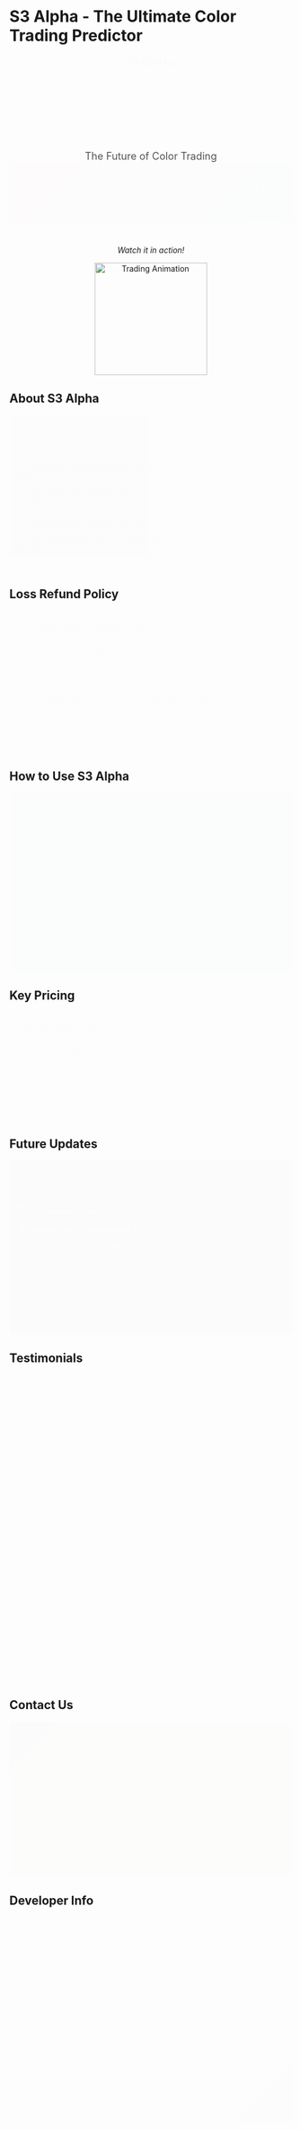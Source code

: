
# S3 Alpha - The Ultimate Color Trading Predictor

<div align="center" style="margin-bottom: 20px;">
  <img src="https://via.placeholder.com/150" alt="S3 Alpha Logo" width="150" style="border-radius: 50%; box-shadow: 0 4px 8px rgba(0,0,0,0.2); animation: fadeIn 1s ease-in;"/> <!-- Replace with actual logo URL -->
  <p style="font-size: 18px; color: #555;">The Future of Color Trading</p>
</div>

<div style="background: linear-gradient(135deg, #ff6b6b, #4ecdc4); padding: 20px; border-radius: 10px; color: white; text-align: center; animation: slideIn 1s ease-in;">
  Welcome to <strong>S3 Alpha</strong>, a powerful and uncrackable color trading prediction tool designed for real-time accuracy and profitability. Built with advanced APIs, server-side calculations, and a robust refund system, S3 Alpha stands out as the best predictor in the market.
</div>

<!-- GIF Animation -->
<div align="center" style="margin: 20px 0;">
  <p><em>Watch it in action!</em></p>
  <img src="https://media.giphy.com/media/3o7TKz2bC2mJ6k9z5K/giphy.gif" alt="Trading Animation" width="200" style="max-width: 100%;"/>
</div>

<style>
  @keyframes fadeIn { from { opacity: 0; } to { opacity: 1; } }
  @keyframes slideIn { from { transform: translateY(-20px); opacity: 0; } to { transform: translateY(0); opacity: 1; } }
</style>



## About S3 Alpha

<div style="background-color: #f9f9f9; padding: 15px; border-radius: 8px; box-shadow: 0 2px 4px rgba(0,0,0,0.1); animation: fadeIn 1.5s ease-in;">
  <h3 style="color: #ff6b6b;">What Makes S3 Alpha Special?</h3>
  <ul style="list-style: none; padding: 0;">
    <li style="margin: 10px 0;"><img src="https://img.icons8.com/color/48/000000/target.png" width="20"/> <strong style="color: #333;">Powerful Predictions</strong>: Achieve under 2-3 level wins with top accuracy.</li>
    <li style="margin: 10px 0;"><img src="https://img.icons8.com/color/48/000000/clock.png" width="20"/> <strong style="color: #333;">Real-Time Predictions</strong>: Powered by advanced APIs and server calculations.</li>
    <li style="margin: 10px 0;"><img src="https://img.icons8.com/color/48/000000/lock.png" width="20"/> <strong style="color: #333;">Uncrackable Security</strong>: No one can crack this system—guaranteed!</li>
    <li style="margin: 10px 0;"><img src="https://img.icons8.com/color/48/000000/money.png" width="20"/> <strong style="color: #333;">Loss Refund Policy</strong>: First-of-its-kind refund system for your peace of mind.</li>
  </ul>
</div>



## Loss Refund Policy

<div style="background-color: #fff3cd; padding: 15px; border-radius: 8px; border: 1px solid #ffeeba; animation: slideIn 1.5s ease-in;">
  <h3 style="color: #856404;">How Our Refund System Works</h3>
  <ol style="padding-left: 20px;">
    <li><img src="https://img.icons8.com/color/48/000000/info.png" width="20"/> <strong>Check Your Info</strong>: Verify your refund eligibility status first.</li>
    <li><img src="https://img.icons8.com/color/48/000000/checked-checkbox.png" width="20"/> <strong>Eligibility Criteria</strong>: After 2 times of 5 back-to-back losses, you're eligible.</li>
    <li><img src="https://img.icons8.com/color/48/000000/upload.png" width="20"/> <strong>Submit Proof</strong>: Upload your screenshot to the Sliza Assist Bot.</li>
    <li><img src="https://img.icons8.com/color/48/000000/wallet.png" width="20"/> <strong>Get Refund</strong>: Receive your refund quickly after verification.</li>
  </ol>
  <p style="color: #856404;"><em><img src="https://img.icons8.com/color/48/000000/warning-shield.png" width="20"/> Note: Always check your refund status before proceeding!</em></p>
</div>



## How to Use S3 Alpha

<div style="background: linear-gradient(135deg, #4ecdc4, #45b7d1); padding: 15px; border-radius: 8px; color: white; animation: fadeIn 1.5s ease-in;">
  <h3>Simple Steps to Get Started</h3>
  <ol style="padding-left: 20px;">
    <li><img src="https://img.icons8.com/color/48/000000/download.png" width="20"/> <strong>Download the APK</strong>: Get the S3 Alpha app from the official source.</li>
    <li><img src="https://img.icons8.com/color/48/000000/key.png" width="20"/> <strong>Buy a Key</strong>: Purchase your activation key from <code>@enzosrs</code> on Telegram.</li>
    <li><img src="https://img.icons8.com/color/48/000000/play.png" width="20"/> <strong>Open & Play</strong>: Launch the app, enter your key, and start trading.</li>
  </ol>
  <h4 style="color: #fff;">Best Rule for Permanent Profit</h4>
  <p><img src="https://img.icons8.com/color/48/000000/hourglass.png" width="20"/> <strong>Wait for the Right Moment</strong>: For consistent profits, wait until you see 5 back-to-back losses at any level. Next trades typically yield high profits. Play smart!</p>
</div>



## Key Pricing

<div style="background-color: #e9ecef; padding: 15px; border-radius: 8px; animation: slideIn 1.5s ease-in;">
  <h3 style="color: #343a40;">Choose Your Plan</h3>
  <ul style="list-style: none; padding: 0;">
    <li style="margin: 10px 0;"><img src="https://img.icons8.com/color/48/000000/calendar-3.png" width="20"/> <strong>3 Days</strong>: ₹399 (No Refund)</li>
    <li style="margin: 10px 0;"><img src="https://img.icons8.com/color/48/000000/calendar-7.png" width="20"/> <strong>7 Days</strong>: ₹699 (Refund Available)</li>
    <li style="margin: 10px 0;"><img src="https://img.icons8.com/color/48/000000/calendar-15.png" width="20"/> <strong>15 Days</strong>: ₹999 (Refund Available)</li>
  </ul>
</div>



## Future Updates

<div style="background: linear-gradient(135deg, #6b7280, #111827); padding: 15px; border-radius: 8px; color: white; animation: fadeIn 1.5s ease-in;">
  <h3 style="color: #f3f4f6;">What’s Coming Next?</h3>
  <ul style="list-style: none; padding: 0;">
    <li style="margin: 10px 0;"><img src="https://img.icons8.com/color/48/000000/artificial-intelligence.png" width="20"/> <strong>AI-Powered Prediction</strong>: Smarter, more accurate trading insights.</li>
    <li style="margin: 10px 0;"><img src="https://img.icons8.com/color/48/000000/mobile.png" width="20"/> <strong>Mobile App Enhancement</strong>: Smoother UI, faster performance.</li>
  </ul>
  <!-- GIF Animation -->
  <div align="center">
    <img src="https://media.giphy.com/media/l0MYt5jPR6QX5pnqM/giphy.gif" alt="Future Tech Animation" width="150"/>
  </div>
</div>



## Testimonials

<div style="background-color: #f0f9ff; padding: 15px; border-radius: 8px; box-shadow: 0 2px 4px rgba(0,0,0,0.1); animation: slideIn 1.5s ease-in;">
  <h3 style="color: #1e40af;">What Users Say</h3>
  <blockquote style="margin: 10px 0; padding: 10px; background: #dbeafe; border-radius: 5px; border-left: 4px solid #1e40af;">
    <p><img src="https://img.icons8.com/color/48/000000/quote.png" width="20"/> "S3 Alpha turned my losses into profits in just a week!" - <em>Rahul K.</em></p>
  </blockquote>
  <blockquote style="margin: 10px 0; padding: 10px; background: #dbeafe; border-radius: 5px; border-left: 4px solid #1e40af;">
    <p><img src="https://img.icons8.com/color/48/000000/quote.png" width="20"/> "The refund policy gave me confidence to try it—amazing tool!" - <em>Priya S.</em></p>
  </blockquote>
  <blockquote style="margin: 10px 0; padding: 10px; background: #dbeafe; border-radius: 5px; border-left: 4px solid #1e40af;">
    <p><img src="https://img.icons8.com/color/48/000000/quote.png" width="20"/> "Uncrackable and unbeatable. Best predictor out there!" - <em>Ajay M.</em></p>
  </blockquote>
  <blockquote style="margin: 10px 0; padding: 10px; background: #dbeafe; border-radius: 5px; border-left: 4px solid #1e40af;">
    <p><img src="https://img.icons8.com/color/48/000000/quote.png" width="20"/> "Real-time predictions are a game-changer!" - <em>Neha R.</em></p>
  </blockquote>
  <blockquote style="margin: 10px 0; padding: 10px; background: #dbeafe; border-radius: 5px; border-left: 4px solid #1e40af;">
    <p><img src="https://img.icons8.com/color/48/000000/quote.png" width="20"/> "Worth every penny—highly recommend!" - <em>Vikram T.</em></p>
  </blockquote>
</div>



## Contact Us

<div style="background: linear-gradient(135deg, #f97316, #facc15); padding: 15px; border-radius: 8px; color: white; text-align: center; animation: fadeIn 1.5s ease-in;">
  <h3 style="color: #fff;">Get in Touch</h3>
  <p><img src="https://img.icons8.com/color/48/000000/telegram-app.png" width="20"/> Reach out on Telegram: <code>@enzosrs</code></p>
  <!-- GIF Animation -->
  <div>
    <img src="https://media.giphy.com/media/26BRBKqUgquxbqdcA/giphy.gif" alt="Contact Animation" width="150"/>
  </div>
</div>



## Developer Info

<div style="background: linear-gradient(135deg, #10b981, #047857); padding: 15px; border-radius: 8px; color: white; animation: slideIn 1.5s ease-in;">
  <h3 style="color: #fff;"><img src="https://img.icons8.com/color/48/000000/user.png" width="20"/> Hello, I’m @enzosrs!</h3>
  <p>A passionate developer with over 5 years of experience, delivering cutting-edge solutions.</p>
  <h4 style="color: #d1fae5;">Expertise</h4>
  <ul style="list-style: none; padding: 0;">
    <li style="margin: 10px 0;"><img src="https://img.icons8.com/color/48/000000/globe.png" width="20"/> <strong>Websites, Apps & Telegram Bots</strong>: Full-stack development.</li>
    <li style="margin: 10px 0;"><img src="https://img.icons8.com/color/48/000000/paint-palette.png" width="20"/> <strong>UI/UX Design</strong>: Aesthetic, user-focused interfaces.</li>
    <li style="margin: 10px 0;"><img src="https://img.icons8.com/color/48/000000/shield.png" width="20"/> <strong>Uncrackable Security</strong>: Advanced encryption & logic.</li>
    <li style="margin: 10px 0;"><img src="https://img.icons8.com/color/48/000000/code.png" width="20"/> <strong>Programming</strong>: HTML, CSS, JS, PHP, Python, Node.js.</li>
    <li style="margin: 10px 0;"><img src="https://img.icons8.com/color/48/000000/toolbox.png" width="20"/> <strong>Frameworks</strong>: Bootstrap, Tailwind, React, Laravel.</li>
    <li style="margin: 10px 0;"><img src="https://img.icons8.com/color/48/000000/cloud.png" width="20"/> <strong>Cloud & APIs</strong>: AWS, Google Cloud, RESTful services.</li>
  </ul>
</div>
